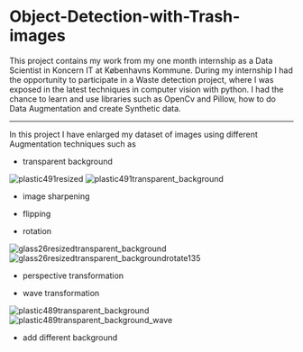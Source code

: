 # Object-Detection-with-Trash-images

This project contains my work from my one month internship as a Data Scientist in Koncern IT at Københavns Kommune. During my internship I had the opportunity to participate in a Waste detection project, where I was exposed in the latest techniques in computer vision with python. I had the chance to learn and use libraries such as OpenCv and Pillow, how to do Data Augmentation and create Synthetic data.

---
In this project I have enlarged my dataset of images using different Augmentation techniques such as

- transparent background

![plastic491resized](https://user-images.githubusercontent.com/110908916/183945998-e839e860-fc49-4f9e-bdd4-d67edb3968a5.png)  ![plastic491transparent_background](https://user-images.githubusercontent.com/110908916/183946413-06186662-7865-43b9-9eec-0f08ada312d0.png)
- image sharpening

- flipping

- rotation

![glass26resizedtransparent_background](https://user-images.githubusercontent.com/110908916/183957692-ee892513-6c9a-4a1d-9194-f297703c699a.png) ![glass26resizedtransparent_backgroundrotate135](https://user-images.githubusercontent.com/110908916/183957883-2dae7a96-a79f-473e-857f-25667669fe25.png)


- perspective transformation



- wave transformation

![plastic489transparent_background](https://user-images.githubusercontent.com/110908916/183955476-9603f05b-9811-461b-a5f5-01278b0b1687.png) ![plastic489transparent_background_wave](https://user-images.githubusercontent.com/110908916/183955787-1382aff6-ca1e-4be6-b275-09c220b4166b.png)

- add different background







